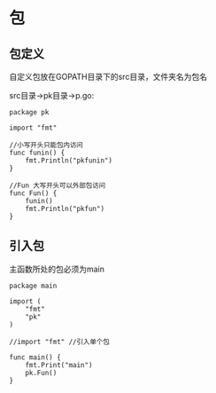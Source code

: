 # 包

## 包定义

自定义包放在GOPATH目录下的src目录，文件夹名为包名

src目录->pk目录->p.go:
```
package pk

import "fmt"

//小写开头只能包内访问
func funin() {
	fmt.Println("pkfunin")
}

//Fun 大写开头可以外部包访问
func Fun() {
	funin()
	fmt.Println("pkfun")
}
```

## 引入包

主函数所处的包必须为main
```
package main

import (
	"fmt"
	"pk"
)

//import "fmt" //引入单个包

func main() {
	fmt.Print("main")
	pk.Fun()
}
```

